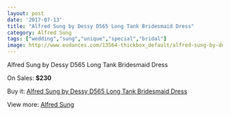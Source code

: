 ```yaml
---
layout: post
date: '2017-07-13'
title: "Alfred Sung by Dessy D565 Long Tank Bridesmaid Dress"
category: Alfred Sung
tags: ["wedding","sung","unique","special","bridal"]
image: http://www.eudances.com/13564-thickbox_default/alfred-sung-by-dessy-d565-long-tank-bridesmaid-dress.jpg
---
```

Alfred Sung by Dessy D565 Long Tank Bridesmaid Dress

On Sales: **$230**
<a href="https://www.eudances.com/en/alfred-sung/4090-alfred-sung-by-dessy-d565-long-tank-bridesmaid-dress.html"><amp-img layout="responsive" width="600" height="600" src="//www.eudances.com/13564-thickbox_default/alfred-sung-by-dessy-d565-long-tank-bridesmaid-dress.jpg" alt="Alfred Sung by Dessy D565 Long Tank Bridesmaid Dress 0" /></a>
<a href="https://www.eudances.com/en/alfred-sung/4090-alfred-sung-by-dessy-d565-long-tank-bridesmaid-dress.html"><amp-img layout="responsive" width="600" height="600" src="//www.eudances.com/13567-thickbox_default/alfred-sung-by-dessy-d565-long-tank-bridesmaid-dress.jpg" alt="Alfred Sung by Dessy D565 Long Tank Bridesmaid Dress 1" /></a>
<a href="https://www.eudances.com/en/alfred-sung/4090-alfred-sung-by-dessy-d565-long-tank-bridesmaid-dress.html"><amp-img layout="responsive" width="600" height="600" src="//www.eudances.com/13566-thickbox_default/alfred-sung-by-dessy-d565-long-tank-bridesmaid-dress.jpg" alt="Alfred Sung by Dessy D565 Long Tank Bridesmaid Dress 2" /></a>
<a href="https://www.eudances.com/en/alfred-sung/4090-alfred-sung-by-dessy-d565-long-tank-bridesmaid-dress.html"><amp-img layout="responsive" width="600" height="600" src="//www.eudances.com/13565-thickbox_default/alfred-sung-by-dessy-d565-long-tank-bridesmaid-dress.jpg" alt="Alfred Sung by Dessy D565 Long Tank Bridesmaid Dress 3" /></a>

Buy it: [Alfred Sung by Dessy D565 Long Tank Bridesmaid Dress](https://www.eudances.com/en/alfred-sung/4090-alfred-sung-by-dessy-d565-long-tank-bridesmaid-dress.html "Alfred Sung by Dessy D565 Long Tank Bridesmaid Dress")

View more: [Alfred Sung](https://www.eudances.com/en/52-alfred-sung "Alfred Sung")